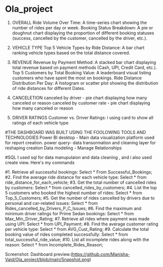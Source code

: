 # Ola_project
1. OVERALL
   Ride Volume Over Time: A time-series chart showing the number of rides per day or week.
   Booking Status Breakdown: A pie or doughnut chart displaying the proportion of different booking statuses (success, cancelled by the customer, cancelled by the driver, etc.).
   
2. VEHICLE TYPE
   Top 5 Vehicle Types by Ride Distance: A bar chart ranking vehicle types based on the total distance covered.
3. REVENUE
   Revenue by Payment Method: A stacked bar chart displaying total revenue based on payment methods (Cash, UPI, Credit Card, etc.).
   Top 5 Customers by Total Booking Value: A leaderboard visual listing customers who have spent the most on bookings.
   Ride Distance Distribution Per Day: A histogram or scatter plot showing the distribution of ride distances for different Dates.
4. CANCELETION
   canceled by driver - pie chart displaying how many canceled or reason 
   canceled by customer rate - pie chart displaying how many canceled or reason
5. DRIVER RATINGS
   Customer vs. Driver Ratings: i using card to show all ratings of each vehicle type
   
#THE DASHBOARD WAS BUILT USING THE FOOLOWING TOOLS AND TECHNOLOGIES
Power BI desktop - Main data visualization platform used for report creation.
power query- data transormation and cleaning layer for reshaping creation
Data modeling - Manage Relationships

#SQL
I used sql for data manupulaion and data cleaning , and i also used create view.
Here's my commands

#1. Retrieve all successful bookings:
Select * From Successful_Bookings;
#2. Find the average ride distance for each vehicle type:
Select * from ride_distance_for_each_vehicle;
#3. Get the total number of cancelled rides by customers:
Select * from cancelled_rides_by_customers;
#4. List the top 5 customers who booked the highest number of rides:
Select * from Top_5_Customers;
#5. Get the number of rides cancelled by drivers due to personal and car-related issues:
Select * from Rides_cancelled_by_Drivers_P_C_Issues;
#6. Find the maximum and minimum driver ratings for Prime Sedan bookings:
Select * from Max_Min_Driver_Rating;
#7. Retrieve all rides where payment was made using UPI:
Select * from UPI_Payment;
#8. Find the average customer rating per vehicle type:
Select * from AVG_Cust_Rating;
#9. Calculate the total booking value of rides completed successfully:
Select * from total_successful_ride_value;
#10. List all incomplete rides along with the reason:
Select * from Incomplete_Rides_Reason;

Screenshot:
Dashboard preview.(https://github.com/Manisha-Vaid/Ola_project/blob/main/Snapshot.png)
